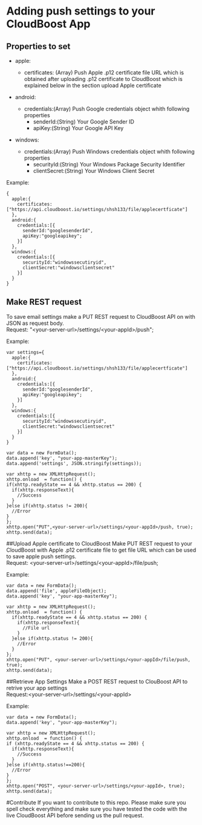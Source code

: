 
# Adding push settings to your CloudBoost App

## Properties to set

* apple:   
  * certificates: (Array) Push Apple .p12 certificate file URL which is obtained after uploading .p12 certificate to CloudBoost which is explained below in the section upload Apple certificate

* android:   
  * credentials:(Array) Push Google credentials object whith following properties
    * senderId:(String) Your Google Sender ID 
    * apiKey:(String) Your Google API Key

* windows:   
  * credentials:(Array) Push Windows credentials object whith following properties
    * securityId:(String) Your Windows Package Security Identifier
    * clientSecret:(String) Your Windows Client Secret  

Example:
```
{
  apple:{
    certificates:["https://api.cloudboost.io/settings/shsh133/file/applecertficate"]
  },
  android:{
    credentials:[{
      senderId:"googlesenderId",
      apiKey:"googleapikey";
    }]
  },
  windows:{
    credentials:[{
      securityId:"windowssecutiryid",
      clientSecret:"windowsclientsecret"
    }]
  }
}
```   

## Make REST request
To save email settings make a PUT REST request to CloudBoost API on with JSON as request body.
</br>
Request: "&lt;your-server-url&gt;/settings/&lt;your-appId&gt;/push";

Example:
```
var settings={
  apple:{
    certificates:["https://api.cloudboost.io/settings/shsh133/file/applecertficate"]
  },
  android:{
    credentials:[{
      senderId:"googlesenderId",
      apiKey:"googleapikey";
    }]
  },
  windows:{
    credentials:[{
      securityId:"windowssecutiryid",
      clientSecret:"windowsclientsecret"
    }]
  }
}

var data = new FormData();        
data.append('key', "your-app-masterKey");
data.append('settings', JSON.stringify(settings));

var xhttp = new XMLHttpRequest();
xhttp.onload  = function() {
if(xhttp.readyState == 4 && xhttp.status == 200) {
  if(xhttp.responseText){
    //Success
  }            
}else if(xhttp.status != 200){
  //Error
}
};
xhttp.open("PUT",<your-server-url>/settings/<your-appId>/push, true);        
xhttp.send(data);
``` 
##Upload Apple certificate to CloudBoost
Make PUT REST request to your CloudBoost with Apple .p12 certificate file to get file URL which can be used to save apple push settings.
</br>
Request: &lt;your-server-url&gt;/settings/&lt;your-appId&gt;/file/push;

Example:
```
var data = new FormData();        
data.append('file', appleFileObject);        
data.append('key', "your-app-masterKey");        

var xhttp = new XMLHttpRequest();
xhttp.onload  = function() {
  if(xhttp.readyState == 4 && xhttp.status == 200) {
    if(xhttp.responseText){            
      //File url
    }            
  }else if(xhttp.status != 200){
    //Error
  }
};
xhttp.open("PUT", <your-server-url>/settings/<your-appId>/file/push, true);        
xhttp.send(data);
```

##Retrieve App Settings
Make a POST REST request to ClouBoost API to retrive your app settings
</br>
Request:&lt;your-server-url&gt;/settings/&lt;your-appId&gt;

Example:
```
var data = new FormData();
data.append('key', "your-app-masterKey");

var xhttp = new XMLHttpRequest();
xhttp.onload  = function() {
if (xhttp.readyState == 4 && xhttp.status == 200) {
  if(xhttp.responseText){
    //Success
  }            
}else if(xhttp.status!==200){
  //Error
}
};
xhttp.open("POST", <your-server-url>/settings/<your-appId>, true);        
xhttp.send(data);
```

#Contribute
If you want to contribute to this repo. Please make sure you spell check everything and make sure you have tested the code with the live CloudBoost API before sending us the pull request.

